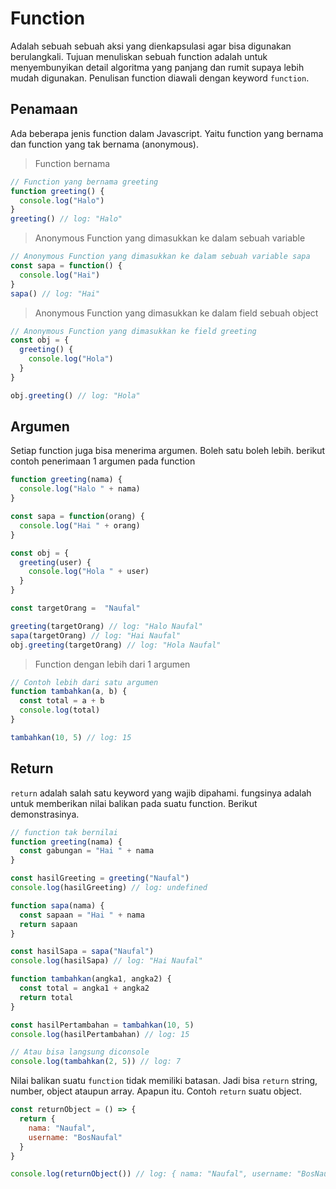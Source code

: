 # Function

Adalah sebuah sebuah aksi yang dienkapsulasi agar bisa digunakan berulangkali. Tujuan menuliskan sebuah function adalah untuk menyembunyikan detail algoritma yang panjang dan rumit supaya lebih mudah digunakan. Penulisan function diawali dengan keyword `function`. 


## Penamaan
Ada beberapa jenis function dalam Javascript. Yaitu function yang bernama dan function yang tak bernama (anonymous).

> Function bernama

```javascript
// Function yang bernama greeting
function greeting() {
  console.log("Halo")
}
greeting() // log: "Halo"
```


> Anonymous Function yang dimasukkan ke dalam sebuah variable

```javascript
// Anonymous Function yang dimasukkan ke dalam sebuah variable sapa
const sapa = function() {
  console.log("Hai")
}
sapa() // log: "Hai"
```


> Anonymous Function yang dimasukkan ke dalam field sebuah object

```javascript
// Anonymous Function yang dimasukkan ke field greeting
const obj = {
  greeting() {
    console.log("Hola")
  }
}

obj.greeting() // log: "Hola"
```

## Argumen
Setiap function juga bisa menerima argumen. Boleh satu boleh lebih. berikut contoh penerimaan 1 argumen pada function 

```javascript
function greeting(nama) {
  console.log("Halo " + nama)
}

const sapa = function(orang) {
  console.log("Hai " + orang)
}

const obj = {
  greeting(user) {
    console.log("Hola " + user)
  }
}

const targetOrang =  "Naufal"

greeting(targetOrang) // log: "Halo Naufal"
sapa(targetOrang) // log: "Hai Naufal"
obj.greeting(targetOrang) // log: "Hola Naufal"
```


> Function dengan lebih dari 1 argumen

```javascript
// Contoh lebih dari satu argumen
function tambahkan(a, b) {
  const total = a + b
  console.log(total)
}

tambahkan(10, 5) // log: 15
```


## Return
`return` adalah salah satu keyword yang wajib dipahami. fungsinya adalah untuk memberikan nilai balikan pada suatu function. Berikut demonstrasinya.

```javascript
// function tak bernilai
function greeting(nama) {
  const gabungan = "Hai " + nama
}

const hasilGreeting = greeting("Naufal")
console.log(hasilGreeting) // log: undefined
```

```javascript
function sapa(nama) {
  const sapaan = "Hai " + nama
  return sapaan
}

const hasilSapa = sapa("Naufal")
console.log(hasilSapa) // log: "Hai Naufal"
```

```javascript
function tambahkan(angka1, angka2) {
  const total = angka1 + angka2
  return total
}

const hasilPertambahan = tambahkan(10, 5)
console.log(hasilPertambahan) // log: 15

// Atau bisa langsung diconsole
console.log(tambahkan(2, 5)) // log: 7
```

Nilai balikan suatu `function` tidak memiliki batasan. Jadi bisa `return` string, number, object ataupun array. Apapun itu. Contoh `return` suatu object.

```javascript
const returnObject = () => {
  return {
    nama: "Naufal",
    username: "BosNaufal"
  }
}

console.log(returnObject()) // log: { nama: "Naufal", username: "BosNaufal" }
```

